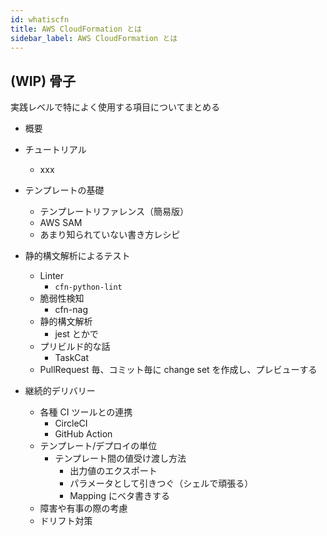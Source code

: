 ```yaml
---
id: whatiscfn
title: AWS CloudFormation とは
sidebar_label: AWS CloudFormation とは
---
```


## (WIP) 骨子

実践レベルで特によく使用する項目についてまとめる

- 概要
- チュートリアル
  - xxx
- テンプレートの基礎
  - テンプレートリファレンス（簡易版）
  - AWS SAM
  - あまり知られていない書き方レシピ
- 静的構文解析によるテスト

  - Linter
    - `cfn-python-lint`
  - 脆弱性検知
    - cfn-nag
  - 静的構文解析
    - jest とかで
  - プリビルド的な話
    - TaskCat
  - PullRequest 毎、コミット毎に change set を作成し、プレビューする

- 継続的デリバリー
  - 各種 CI ツールとの連携
    - CircleCI
    - GitHub Action
  - テンプレート/デプロイの単位
    - テンプレート間の値受け渡し方法
      - 出力値のエクスポート
      - パラメータとして引きつぐ（シェルで頑張る）
      - Mapping にベタ書きする
  - 障害や有事の際の考慮
  - ドリフト対策

